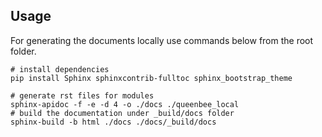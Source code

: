 
## Usage
For generating the documents locally use commands below from the root folder. 

```shell
# install dependencies
pip install Sphinx sphinxcontrib-fulltoc sphinx_bootstrap_theme

# generate rst files for modules
sphinx-apidoc -f -e -d 4 -o ./docs ./queenbee_local
# build the documentation under _build/docs folder
sphinx-build -b html ./docs ./docs/_build/docs
```
